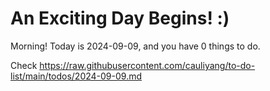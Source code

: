 # An Exciting Day Begins! :)

Morning! Today is 2024-09-09, and you have 0 things to do.

Check https://raw.githubusercontent.com/cauliyang/to-do-list/main/todos/2024-09-09.md